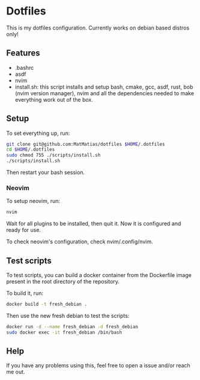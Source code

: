 # Dotfiles
  This is my dotfiles configuration. Currently works on debian based distros only!

## Features
  - .bashrc
  - asdf
  - nvim
  - install.sh: this script installs and setup bash, cmake, gcc, asdf, rust, bob (nvim version manager), nvim and all the dependencies needed to make everything work out of the box.

## Setup
  To set everything up, run:
  ```bash
  git clone git@github.com:MatMatias/dotfiles $HOME/.dotfiles
  cd $HOME/.dotfiles
  sudo chmod 755 ./scripts/install.sh
  ./scripts/install.sh
  ```
  Then restart your bash session.

### Neovim
  To setup neovim, run:
  ```bash
  nvim
  ```
  Wait for all plugins to be installed, then quit it. Now it is configured and ready for use.
  
  To check neovim's configuration, check nvim/.config/nvim.

## Test scripts
To test scripts, you can build a docker container from the Dockerfile image present in the root directory of the repository.

To build it, run:
```bash
docker build -t fresh_debian .
```
Then use the new fresh debian to test the scripts:
```bash
docker run -d --name fresh_debian -d fresh_debian
sudo docker exec -it fresh_debian /bin/bash
```

## Help
If you have any problems using this, feel free to open a issue and/or reach me out.
